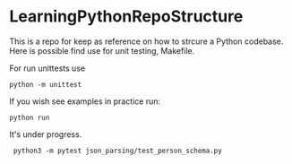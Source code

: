# LearningPythonRepoStructure

This is a repo for keep as reference on how to strcure a Python codebase. Here is possible find use for unit testing, Makefile. 

For run unittests use
```
python -m unittest
```
If you wish see examples in practice run:
```
python run
```

It's under progress.

```
 python3 -m pytest json_parsing/test_person_schema.py
```